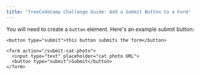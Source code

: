 ```yaml
---
title: "freeCodeCamp Challenge Guide: Add a Submit Button to a Form"
---
```


You will need to create a `button` element. Here's an example submit button:

    <button type="submit">this button submits the form</button>

    <form action="/submit-cat-photo">
      <input type="text" placeholder="cat photo URL">
      <button type="submit">Submit</button>
    </form>
